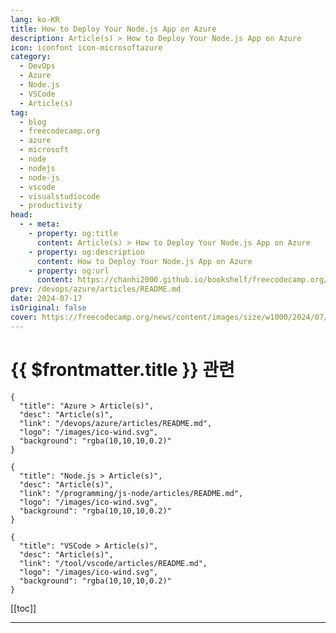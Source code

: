 ```yaml
---
lang: ko-KR
title: How to Deploy Your Node.js App on Azure
description: Article(s) > How to Deploy Your Node.js App on Azure
icon: iconfont icon-microsoftazure
category: 
  - DevOps
  - Azure
  - Node.js
  - VSCode
  - Article(s)
tag: 
  - blog
  - freecodecamp.org
  - azure
  - microsoft
  - node
  - nodejs
  - node-js
  - vscode
  - visualstudiocode
  - productivity
head:
  - - meta:
    - property: og:title
      content: Article(s) > How to Deploy Your Node.js App on Azure
    - property: og:description
      content: How to Deploy Your Node.js App on Azure
    - property: og:url
      content: https://chanhi2000.github.io/bookshelf/freecodecamp.org/how-to-deploy-node-js-app-on-azure.html
prev: /devops/azure/articles/README.md
date: 2024-07-17
isOriginal: false
cover: https://freecodecamp.org/news/content/images/size/w1000/2024/07/awsP.jpg
---
```


# {{ $frontmatter.title }} 관련

```component VPCard
{
  "title": "Azure > Article(s)",
  "desc": "Article(s)",
  "link": "/devops/azure/articles/README.md",
  "logo": "/images/ico-wind.svg",
  "background": "rgba(10,10,10,0.2)"
}
```

```component VPCard
{
  "title": "Node.js > Article(s)",
  "desc": "Article(s)",
  "link": "/programming/js-node/articles/README.md",
  "logo": "/images/ico-wind.svg",
  "background": "rgba(10,10,10,0.2)"
}
```

```component VPCard
{
  "title": "VSCode > Article(s)",
  "desc": "Article(s)",
  "link": "/tool/vscode/articles/README.md",
  "logo": "/images/ico-wind.svg",
  "background": "rgba(10,10,10,0.2)"
}
```

[[toc]]

---

<SiteInfo
  name="How to Deploy Your Node.js App on Azure"
  desc="The advent of cloud computing marked a turning point in the field of technology. It provides easier access for users across the globe to web and mobile applications and services.  Modern-day computing services also provide a wide range of features which make web apps easier to use and more..."
  url="https://freecodecamp.org/news/how-to-deploy-node-js-app-on-azure/"
  logo="https://cdn.freecodecamp.org/universal/favicons/favicon.ico"
  preview="https://freecodecamp.org/news/content/images/size/w1000/2024/07/awsP.jpg"/>


